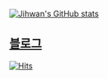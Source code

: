 	
[![Jihwan's GitHub stats](https://github-readme-stats.vercel.app/api?username=Joojihwan&show_icons=true&theme=radical)](https://github.com/anuraghazra/github-readme-stats)	

## [블로그](https://joojihwan.github.io)

[![Hits](https://hits.seeyoufarm.com/api/count/incr/badge.svg?url=https%3A%2F%2Fgithub.com%2FJoojihwan)](https://hits.seeyoufarm.com) 



<!--
**Joojihwan/Joojihwan** is a ✨ _special_ ✨ repository because its `README.md` (this file) appears on your GitHub profile.

Here are some ideas to get you started:

- 🔭 I’m currently working on ...
- 🌱 I’m currently learning ...
- 👯 I’m looking to collaborate on ...
- 🤔 I’m looking for help with ...
- 💬 Ask me about ...
- 📫 How to reach me: ...
- 😄 Pronouns: ...
- ⚡ Fun fact: ...
-->
